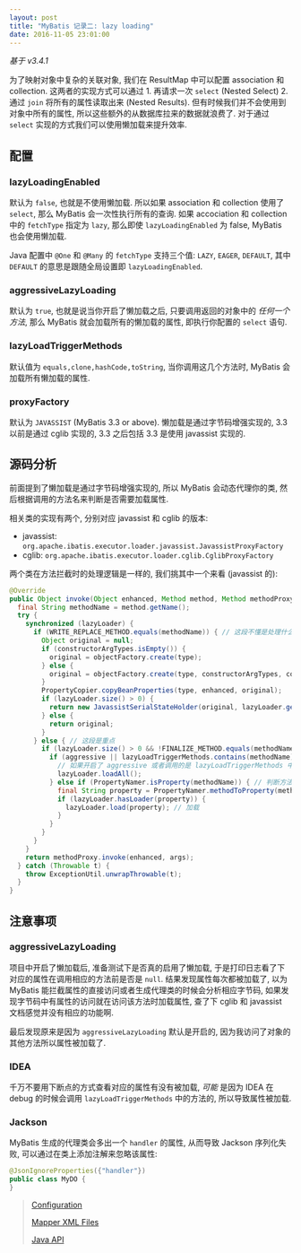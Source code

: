 ```yaml
---
layout: post
title: "MyBatis 记录二: lazy loading"
date: 2016-11-05 23:01:00
---
```


*基于 v3.4.1*

为了映射对象中复杂的关联对象, 我们在 ResultMap 中可以配置 association 和 collection.
这两者的实现方式可以通过 1. 再请求一次 `select` (Nested Select)
2. 通过 `join` 将所有的属性读取出来 (Nested Results). 
但有时候我们并不会使用到对象中所有的属性, 所以这些额外的从数据库拉来的数据就浪费了.
对于通过 `select` 实现的方式我们可以使用懒加载来提升效率.

## 配置

### lazyLoadingEnabled

默认为 `false`, 也就是不使用懒加载. 所以如果 association 和 collection 使用了 `select`,
那么 MyBatis 会一次性执行所有的查询. 如果 accociation 和 collection 中的 `fetchType`
指定为 `lazy`, 那么即使 `lazyLoadingEnabled` 为 false, MyBatis 也会使用懒加载.

Java 配置中 `@One` 和 `@Many` 的 `fetchType` 支持三个值: `LAZY`, `EAGER`, `DEFAULT`,
其中 `DEFAULT` 的意思是跟随全局设置即 `lazyLoadingEnabled`.

### aggressiveLazyLoading

默认为 `true`, 也就是说当你开启了懒加载之后, 只要调用返回的对象中的 *任何一个方法*,
那么 MyBatis 就会加载所有的懒加载的属性, 即执行你配置的 `select` 语句.

### lazyLoadTriggerMethods

默认值为 `equals,clone,hashCode,toString`, 当你调用这几个方法时, MyBatis 会加载所有懒加载的属性.

### proxyFactory

默认为 `JAVASSIST` (MyBatis 3.3 or above). 懒加载是通过字节码增强实现的, 3.3 以前是通过 cglib 实现的,
3.3 之后包括 3.3 是使用 javassist 实现的. 

## 源码分析

前面提到了懒加载是通过字节码增强实现的, 所以 MyBatis 会动态代理你的类, 
然后根据调用的方法名来判断是否需要加载属性.

相关类的实现有两个, 分别对应 javassist 和 cglib 的版本:

- javassist: `org.apache.ibatis.executor.loader.javassist.JavassistProxyFactory`
- cglib: `org.apache.ibatis.executor.loader.cglib.CglibProxyFactory`

两个类在方法拦截时的处理逻辑是一样的, 我们挑其中一个来看 (javassist 的):

```java
@Override
public Object invoke(Object enhanced, Method method, Method methodProxy, Object[] args) throws Throwable {
  final String methodName = method.getName();
  try {
    synchronized (lazyLoader) {
      if (WRITE_REPLACE_METHOD.equals(methodName)) { // 这段不懂是处理什么情况的, 没细看
        Object original = null;
        if (constructorArgTypes.isEmpty()) {
          original = objectFactory.create(type);
        } else {
          original = objectFactory.create(type, constructorArgTypes, constructorArgs);
        }
        PropertyCopier.copyBeanProperties(type, enhanced, original);
        if (lazyLoader.size() > 0) {
          return new JavassistSerialStateHolder(original, lazyLoader.getProperties(), objectFactory, constructorArgTypes, constructorArgs);
        } else {
          return original;
        }
      } else { // 这段是重点
        if (lazyLoader.size() > 0 && !FINALIZE_METHOD.equals(methodName)) {
          if (aggressive || lazyLoadTriggerMethods.contains(methodName)) { 
            // 如果开启了 aggressive 或者调用的是 lazyLoadTriggerMethods 中设置的方法, 则加载所有属性
            lazyLoader.loadAll();
          } else if (PropertyNamer.isProperty(methodName)) { // 判断方法是否是以 get, set, is 开头
            final String property = PropertyNamer.methodToProperty(methodName); // 方法名转换成属性名
            if (lazyLoader.hasLoader(property)) {
              lazyLoader.load(property); // 加载
            }
          }
        }
      }
    }
    return methodProxy.invoke(enhanced, args);
  } catch (Throwable t) {
    throw ExceptionUtil.unwrapThrowable(t);
  }
}
```

## 注意事项

### aggressiveLazyLoading

项目中开启了懒加载后, 准备测试下是否真的启用了懒加载, 于是打印日志看了下对应的属性在调用相应的方法前是否是 `null`.
结果发现属性每次都被加载了, 以为 MyBatis 能拦截属性的直接访问或者生成代理类的时候会分析相应字节码,
如果发现字节码中有属性的访问就在访问该方法时加载属性, 查了下 cglib 和 javassist 文档感觉并没有相应的功能啊.

最后发现原来是因为 `aggressiveLazyLoading` 默认是开启的, 因为我访问了对象的其他方法所以属性被加载了.

### IDEA

千万不要用下断点的方式查看对应的属性有没有被加载, *可能* 是因为 IDEA 在 debug 的时候会调用 `lazyLoadTriggerMethods`
中的方法的, 所以导致属性被加载.

### Jackson

MyBatis 生成的代理类会多出一个 `handler` 的属性, 从而导致 Jackson 序列化失败, 
可以通过在类上添加注解来忽略该属性:

``` java
@JsonIgnoreProperties({"handler"})
public class MyDO {
}
```

> [Configuration](http://www.mybatis.org/mybatis-3/configuration.html)
>
> [Mapper XML Files](http://www.mybatis.org/mybatis-3/sqlmap-xml.html)
>
> [Java API](http://www.mybatis.org/mybatis-3/java-api.html)
